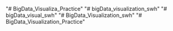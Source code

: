 "# BigData_Visualiza_Practice" 
"# bigData_visualization_swh" 
"# bigData_visual_swh" 
"# BigData_Visualization_swh" 
"# BigData_Visualization_Practice" 
